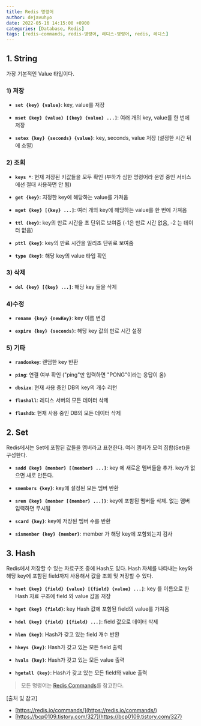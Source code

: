 ```yaml
---
title: Redis 명령어
author: dejavuhyo
date: 2022-05-16 14:15:00 +0900
categories: [Database, Redis]
tags: [redis-commands, redis-명령어, 레디스-명령어, redis, 레디스]
---
```


## 1. String
가장 기본적인 Value 타입이다.

### 1) 저장

* **`set {key} {value}`**: key, value를 저장

* **`mset {key} {value} [{key} {value} ...]`**: 여러 개의 key, value를 한 번에 저장

* **`setex {key} {seconds} {value}`**: key, seconds, value 저장 (설정한 시간 뒤에 소멸)

### 2) 조회

* **`keys *`**: 현재 저장된 키값들을 모두 확인 (부하가 심한 명령어라 운영 중인 서비스에선 절대 사용하면 안 됨)

* **`get {key}`**: 지정한 key에 해당하는 value를 가져옴

* **`mget {key} [{key} ...]`**: 여러 개의 key에 해당하는 value를 한 번에 가져옴

* **`ttl {key}`**: key의 만료 시간을 초 단위로 보여줌 (-1은 만료 시간 없음, -2 는 데이터 없음)

* **`pttl {key}`**: key의 만료 시간을 밀리초 단위로 보여줌

* **`type {key}`**: 해당 key의 value 타입 확인

### 3) 삭제

* **`del {key} [{key} ...]`**: 해당 key 들을 삭제

### 4)수정

* **`rename {key} {newKey}`**: key 이름 변경

* **`expire {key} {seconds}`**: 해당 key 값의 만료 시간 설정

### 5) 기타

* **`randomkey`**: 랜덤한 key 반환

* **`ping`**: 연결 여부 확인 ("ping"만 입력하면 "PONG"이라는 응답이 옴)

* **`dbsize`**: 현재 사용 중인 DB의 key의 개수 리턴

* **`flushall`**: 레디스 서버의 모든 데이터 삭제

* **`flushdb`**: 현재 사용 중인 DB의 모든 데이터 삭제

## 2. Set
Redis에서는 Set에 포함된 값들을 멤버라고 표현한다. 여러 멤버가 모여 집합(Set)을 구성한다.

* **`sadd {key} {member} [{member} ...]`**: key 에 새로운 멤버들을 추가. key가 없으면 새로 만든다.

* **`smembers {key}`**: key에 설정된 모든 멤버 반환

* **`srem {key} {member [{member} ...]}`**: key에 포함된 멤버들 삭제. 없는 멤버 입력하면 무시됨

* **`scard {key}`**: key에 저장된 멤버 수를 반환

* **`sismember {key} {member}`**: member 가 해당 key에 포함되는지 검사

## 3. Hash
Redis에서 저장할 수 있는 자료구조 중에 Hash도 있다. Hash 자체를 나타내는 key와 해당 key에 포함된 field까지 사용해서 값을 조회 및 저장할 수 있다.

* **`hset {key} {field} {value} [{field} {value} ...]`**: key 를 이름으로 한 Hash 자료 구조에 field 와 value 값을 저장

* **`hget {key} {field}`**: key Hash 값에 포함된 field의 value를 가져옴

* **`hdel {key} {field} [{field} ...]`**: field 값으로 데이터 삭제

* **`hlen {key}`**: Hash가 갖고 있는 field 개수 반환

* **`hkeys {key}`**: Hash가 갖고 있는 모든 field 출력

* **`hvals {key}`**: Hash가 갖고 있는 모든 value 출력

* **`hgetall {key}`**: Hash가 갖고 있는 모든 field와 value 출력

> 모든 명령어는 [Redis Commands](https://redis.io/commands/)를 참고한다.

[출처 및 참고]
* [https://redis.io/commands/](https://redis.io/commands/)
* [https://bcp0109.tistory.com/327](https://bcp0109.tistory.com/327)
